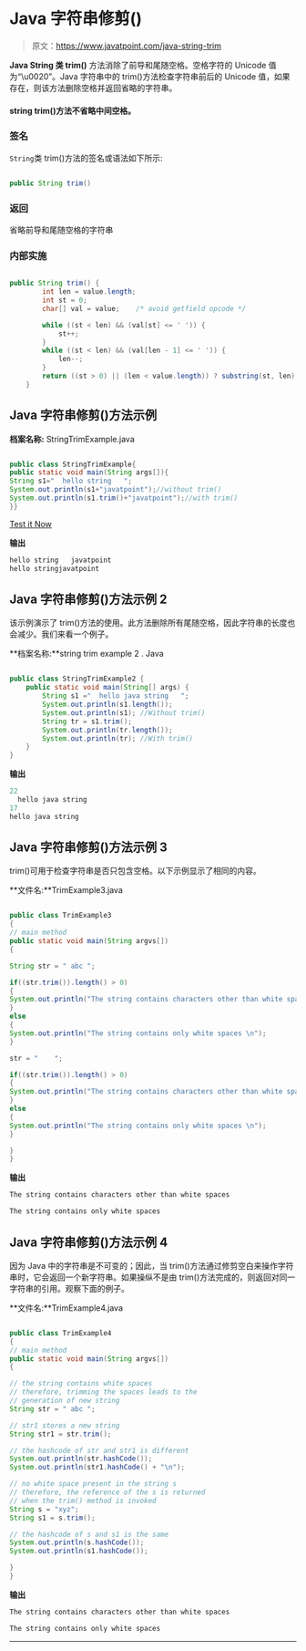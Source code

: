 # Java 字符串修剪()

> 原文：<https://www.javatpoint.com/java-string-trim>

**Java String 类 trim()** 方法消除了前导和尾随空格。空格字符的 Unicode 值为“\u0020”。Java 字符串中的 trim()方法检查字符串前后的 Unicode 值，如果存在，则该方法删除空格并返回省略的字符串。

#### string trim()方法不省略中间空格。

### 签名

`String`类 trim()方法的签名或语法如下所示:

```java

public String trim()

```

### 返回

省略前导和尾随空格的字符串

### 内部实施

```java

public String trim() {  
        int len = value.length;  
        int st = 0;  
        char[] val = value;    /* avoid getfield opcode */  

        while ((st < len) && (val[st] <= ' ')) {  
            st++;  
        }  
        while ((st < len) && (val[len - 1] <= ' ')) {  
            len--;  
        }  
        return ((st > 0) || (len < value.length)) ? substring(st, len) : this;  
    }  

```

## Java 字符串修剪()方法示例

**档案名称:** StringTrimExample.java

```java

public class StringTrimExample{
public static void main(String args[]){
String s1="  hello string   ";
System.out.println(s1+"javatpoint");//without trim()
System.out.println(s1.trim()+"javatpoint");//with trim()
}}

```

[Test it Now](https://www.javatpoint.com/opr/test.jsp?filename=StringTrimExample)

**输出**

```java
hello string   javatpoint
hello stringjavatpoint   

```

## Java 字符串修剪()方法示例 2

该示例演示了 trim()方法的使用。此方法删除所有尾随空格，因此字符串的长度也会减少。我们来看一个例子。

**档案名称:**string trim example 2 . Java

```java

public class StringTrimExample2 {  
    public static void main(String[] args) {  
        String s1 ="  hello java string   ";  
        System.out.println(s1.length());  
        System.out.println(s1); //Without trim()  
        String tr = s1.trim();  
        System.out.println(tr.length());  
        System.out.println(tr); //With trim()  
    }  
}  

```

**输出**

```java
22
  hello java string   
17
hello java string

```

## Java 字符串修剪()方法示例 3

trim()可用于检查字符串是否只包含空格。以下示例显示了相同的内容。

**文件名:**TrimExample3.java

```java

public class TrimExample3
{
// main method
public static void main(String argvs[])
{

String str = " abc ";

if((str.trim()).length() > 0)
{
System.out.println("The string contains characters other than white spaces \n");
}
else
{
System.out.println("The string contains only white spaces \n");   
}

str = "    ";

if((str.trim()).length() > 0)
{
System.out.println("The string contains characters other than white spaces \n");
}
else
{
System.out.println("The string contains only white spaces \n");   
}

}
}

```

**输出**

```java
The string contains characters other than white spaces 

The string contains only white spaces

```

## Java 字符串修剪()方法示例 4

因为 Java 中的字符串是不可变的；因此，当 trim()方法通过修剪空白来操作字符串时，它会返回一个新字符串。如果操纵不是由 trim()方法完成的，则返回对同一字符串的引用。观察下面的例子。

**文件名:**TrimExample4.java

```java

public class TrimExample4
{
// main method
public static void main(String argvs[])
{

// the string contains white spaces
// therefore, trimming the spaces leads to the
// generation of new string
String str = " abc ";

// str1 stores a new string 
String str1 = str.trim();

// the hashcode of str and str1 is different
System.out.println(str.hashCode());
System.out.println(str1.hashCode() + "\n");

// no white space present in the string s
// therefore, the reference of the s is returned 
// when the trim() method is invoked
String s = "xyz";
String s1 = s.trim();

// the hashcode of s and s1 is the same
System.out.println(s.hashCode());
System.out.println(s1.hashCode());

}
}

```

**输出**

```java
The string contains characters other than white spaces 

The string contains only white spaces

```

* * *